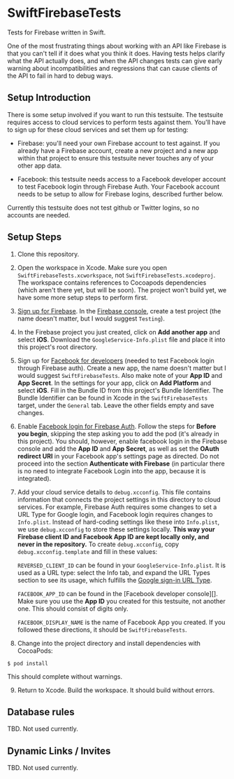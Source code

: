 # SwiftFirebaseTests
Tests for Firebase written in Swift.

One of the most frustrating things about working with an API like Firebase is
that you can't tell if it does what you think it does. Having tests helps
clarify what the API actually does, and when the API changes tests can give
early warning about incompatibilities and regressions that can cause clients
of the API to fail in hard to debug ways.

## Setup Introduction

There is some setup involved if you want to run this testsuite. The testsuite
requires access to cloud services to perform tests against them. You'll have
to sign up for these cloud services and set them up for testing:

* Firebase: you'll need your own Firebase account to test against. If you
  already have a Firebase account, create a new project and a new app within
  that project to ensure this testsuite never touches any of your other
  app data.
  
* Facebook: this testsuite needs access to a Facebook developer account to
  test Facebook login through Firebase Auth. Your Facebook account needs to be
  setup to allow for Firebase logins, described further below.
  
Currently this testsuite does not test github or Twitter logins, so no
accounts are needed.

## Setup Steps

1. Clone this repository.

2. Open the workspace in Xcode. Make sure you open
   `SwiftFirebaseTests.xcworkspace`, not `SwiftFirebaseTests.xcodeproj`. The
   workspace contains references to Cocoapods dependencies (which aren't there
   yet, but will be soon). The project won't build yet, we have some more
   setup steps to perform first.

3. [Sign up for Firebase][]. In the [Firebase console][], create a test
   project (the name doesn't matter, but I would suggest `Testing`).
   
4. In the Firebase project you just created, click on **Add another app** and
   select **iOS**. Download the `GoogleService-Info.plist` file and place it
   into this project's root directory.
   
5. Sign up for [Facebook for developers][] (needed to test Facebook login
   through Firebase auth). Create a new app, the name doesn't matter but I
   would suggest `SwiftFirebaseTests`. Also make note of your **App ID** and
   **App Secret**. In the settings for your app, click on **Add Platform** and
   select **iOS**. Fill in the Bundle ID from this project's Bundle
   Identifier. The Bundle Identifier can be found in Xcode in the
   `SwiftFirebaseTests` target, under the `General` tab. Leave the other
   fields empty and save changes.
   
6. Enable [Facebook login for Firebase Auth][]. Follow the steps for **Before
   you begin**, skipping the step asking you to add the pod (it's already in
   this project). You should, however, enable facebook login in the Firebase
   console and add the **App ID** and **App Secret**, as well as set the
   **OAuth redirect URI** in your Facebook app's settings page as directed. Do
   not proceed into the section **Authenticate with Firebase** (in particular
   there is no need to integrate Facebook Login into the app, because it is
   integrated).

7. Add your cloud service details to `debug.xcconfig`. This file contains
   information that connects the project settings in this directory to cloud
   services. For example, Firebase Auth requires some changes to set a URL
   Type for Google login, and Facebook login requires changes to
   `Info.plist`. Instead of hard-coding settings like these into `Info.plist`,
   we use `debug.xcconfig` to store these settings locally. **This way your
   Firebase client ID and Facebook App ID are kept locally only, and never in
   the repository.** To create `debug.xcconfig`, copy
   `debug.xcconfig.template` and fill in these values:

   `REVERSED_CLIENT_ID` can be found in your `GoogleService-Info.plist`. It is
   used as a URL type: select the Info tab, and expand the URL Types section
   to see its usage, which fulfills the [Google sign-in URL Type][].
   
   `FACEBOOK_APP_ID` can be found in the [Facebook developer console][]. Make
   sure you use the **App ID** you created for this testsuite, not another
   one. This should consist of digits only.
   
   `FACEBOOK_DISPLAY_NAME` is the name of Facebook App you created. If you
   followed these directions, it should be `SwiftFirebaseTests`.
   
8. Change into the project directory and install dependencies with CocoaPods:

```
$ pod install
```

   This should complete without warnings.

9. Return to Xcode. Build the workspace. It should build without errors.

## Database rules
TBD. Not used currently.

## Dynamic Links / Invites
TBD. Not used currently.

[Sign up for Firebase]: https://firebase.google.com
[Firebase console]: https://console.firebase.google.com
[Google sign-in URL Type]: https://firebase.google.com/docs/auth/ios/google-signin#2_implement_google_sign-in
[Facebook for developers]: https://developers.facebook.com/
[Facebook login for Firebase Auth]: https://firebase.google.com/docs/auth/ios/facebook-login
